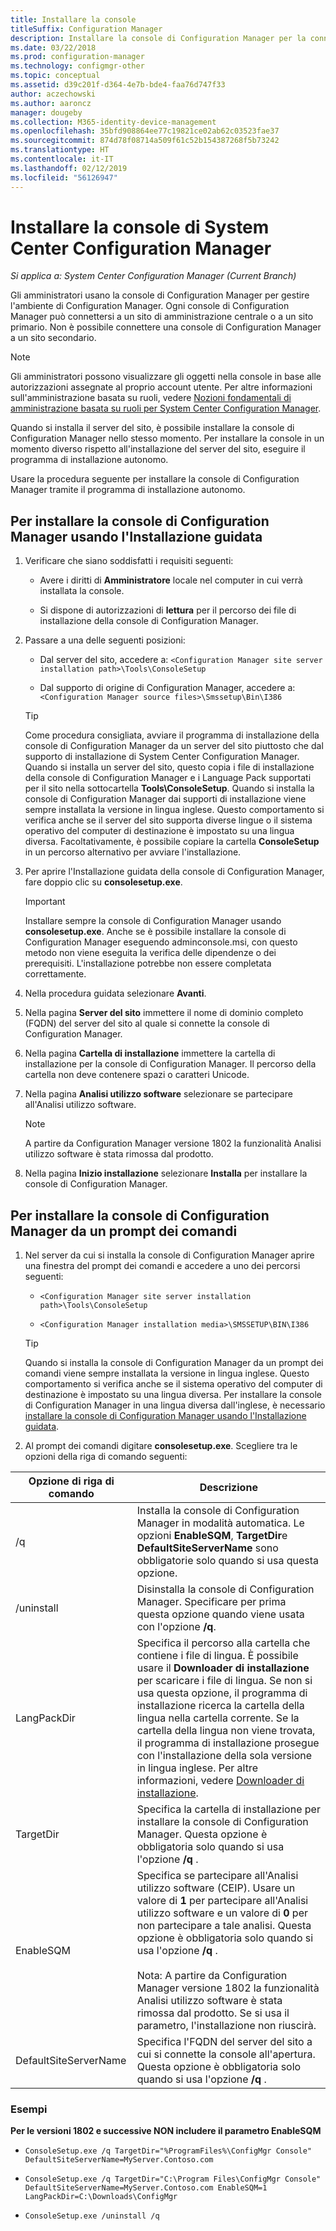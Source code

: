```yaml
---
title: Installare la console
titleSuffix: Configuration Manager
description: Installare la console di Configuration Manager per la connessione a un sito di amministrazione centrale o a un sito primario.
ms.date: 03/22/2018
ms.prod: configuration-manager
ms.technology: configmgr-other
ms.topic: conceptual
ms.assetid: d39c201f-d364-4e7b-bde4-faa76d747f33
author: aczechowski
ms.author: aaroncz
manager: dougeby
ms.collection: M365-identity-device-management
ms.openlocfilehash: 35bfd908864ee77c19821ce02ab62c03523fae37
ms.sourcegitcommit: 874d78f08714a509f61c52b154387268f5b73242
ms.translationtype: HT
ms.contentlocale: it-IT
ms.lasthandoff: 02/12/2019
ms.locfileid: "56126947"
---
```

# <a name="install-the-system-center-configuration-manager-console"></a>Installare la console di System Center Configuration Manager

*Si applica a: System Center Configuration Manager (Current Branch)*

Gli amministratori usano la console di Configuration Manager per gestire l'ambiente di Configuration Manager. Ogni console di Configuration Manager può connettersi a un sito di amministrazione centrale o a un sito primario. Non è possibile connettere una console di Configuration Manager a un sito secondario.

> [!NOTE]  
>  Gli amministratori possono visualizzare gli oggetti nella console in base alle autorizzazioni assegnate al proprio account utente. Per altre informazioni sull'amministrazione basata su ruoli, vedere [Nozioni fondamentali di amministrazione basata su ruoli per System Center Configuration Manager](../../../../core/understand/fundamentals-of-role-based-administration.md).  

 Quando si installa il server del sito, è possibile installare la console di Configuration Manager nello stesso momento. Per installare la console in un momento diverso rispetto all'installazione del server del sito, eseguire il programma di installazione autonomo.  

 Usare la procedura seguente per installare la console di Configuration Manager tramite il programma di installazione autonomo.  

## <a name="to-install-the-configuration-manager-console-by-using-the-setup-wizard"></a>Per installare la console di Configuration Manager usando l'Installazione guidata  

1.  Verificare che siano soddisfatti i requisiti seguenti:  

    -  Avere i diritti di **Amministratore** locale nel computer in cui verrà installata la console.  

    -   Si dispone di autorizzazioni di **lettura** per il percorso dei file di installazione della console di Configuration Manager.  

2.  Passare a una delle seguenti posizioni:  

    -   Dal server del sito, accedere a: `<Configuration Manager site server installation path>\Tools\ConsoleSetup`  

    -   Dal supporto di origine di Configuration Manager, accedere a: `<Configuration Manager source files>\Smssetup\Bin\I386`  

    > [!TIP]  
    >  Come procedura consigliata, avviare il programma di installazione della console di Configuration Manager da un server del sito piuttosto che dal supporto di installazione di System Center Configuration Manager. Quando si installa un server del sito, questo copia i file di installazione della console di Configuration Manager e i Language Pack supportati per il sito nella sottocartella **Tools\ConsoleSetup**. Quando si installa la console di Configuration Manager dai supporti di installazione viene sempre installata la versione in lingua inglese. Questo comportamento si verifica anche se il server del sito supporta diverse lingue o il sistema operativo del computer di destinazione è impostato su una lingua diversa. Facoltativamente, è possibile copiare la cartella **ConsoleSetup** in un percorso alternativo per avviare l'installazione.

3.  Per aprire l'Installazione guidata della console di Configuration Manager, fare doppio clic su **consolesetup.exe**.  

    > [!IMPORTANT]  
    >  Installare sempre la console di Configuration Manager usando **consolesetup.exe**. Anche se è possibile installare la console di Configuration Manager eseguendo adminconsole.msi, con questo metodo non viene eseguita la verifica delle dipendenze o dei prerequisiti. L'installazione potrebbe non essere completata correttamente.  

4.  Nella procedura guidata selezionare **Avanti**.  

5.  Nella pagina **Server del sito** immettere il nome di dominio completo (FQDN) del server del sito al quale si connette la console di Configuration Manager.  

6.  Nella pagina **Cartella di installazione** immettere la cartella di installazione per la console di Configuration Manager. Il percorso della cartella non deve contenere spazi o caratteri Unicode.  

7.  Nella pagina **Analisi utilizzo software** selezionare se partecipare all'Analisi utilizzo software.  
    > [!Note]  
    > A partire da Configuration Manager versione 1802 la funzionalità Analisi utilizzo software è stata rimossa dal prodotto.

8.  Nella pagina **Inizio installazione** selezionare **Installa** per installare la console di Configuration Manager.  



## <a name="to-install-the-configuration-manager-console-from-a-command-prompt"></a>Per installare la console di Configuration Manager da un prompt dei comandi  

1.  Nel server da cui si installa la console di Configuration Manager aprire una finestra del prompt dei comandi e accedere a uno dei percorsi seguenti:  

    -   `<Configuration Manager site server installation path>\Tools\ConsoleSetup`  

    -   `<Configuration Manager installation media>\SMSSETUP\BIN\I386`  

    > [!TIP]  
    >  Quando si installa la console di Configuration Manager da un prompt dei comandi viene sempre installata la versione in lingua inglese. Questo comportamento si verifica anche se il sistema operativo del computer di destinazione è impostato su una lingua diversa. Per installare la console di Configuration Manager in una lingua diversa dall'inglese, è necessario [installare la console di Configuration Manager usando l'Installazione guidata](#to-install-the-configuration-manager-console-by-using-the-setup-wizard).  

2.  Al prompt dei comandi digitare **consolesetup.exe**. Scegliere tra le opzioni della riga di comando seguenti:  

|  Opzione di riga di comando     | Descrizione     |
  |-------------|-------------|
  |/q|Installa la console di Configuration Manager in modalità automatica. Le opzioni **EnableSQM**, **TargetDir**e **DefaultSiteServerName** sono obbligatorie solo quando si usa questa opzione.|  
  |/uninstall|Disinstalla la console di Configuration Manager. Specificare per prima questa opzione quando viene usata con l'opzione **/q**.|  
  |LangPackDir|Specifica il percorso alla cartella che contiene i file di lingua. È possibile usare il **Downloader di installazione** per scaricare i file di lingua. Se non si usa questa opzione, il programma di installazione ricerca la cartella della lingua nella cartella corrente. Se la cartella della lingua non viene trovata, il programma di installazione prosegue con l'installazione della sola versione in lingua inglese. Per altre informazioni, vedere [Downloader di installazione](setup-downloader.md).|  
  |TargetDir|Specifica la cartella di installazione per installare la console di Configuration Manager. Questa opzione è obbligatoria solo quando si usa l'opzione **/q** .|  
  |EnableSQM|Specifica se partecipare all'Analisi utilizzo software (CEIP). Usare un valore di **1** per partecipare all'Analisi utilizzo software e un valore di **0** per non partecipare a tale analisi. Questa opzione è obbligatoria solo quando si usa l'opzione **/q** .</br></br>Nota: A partire da Configuration Manager versione 1802 la funzionalità Analisi utilizzo software è stata rimossa dal prodotto.  Se si usa il parametro, l'installazione non riuscirà.|  
  |DefaultSiteServerName|Specifica l'FQDN del server del sito a cui si connette la console all'apertura. Questa opzione è obbligatoria solo quando si usa l'opzione **/q** .|  


  ### <a name="examples"></a>Esempi
  **Per le versioni 1802 e successive NON includere il parametro EnableSQM**
  -  `ConsoleSetup.exe /q TargetDir="%ProgramFiles%\ConfigMgr Console" DefaultSiteServerName=MyServer.Contoso.com`

  -  `ConsoleSetup.exe /q TargetDir="C:\Program Files\ConfigMgr Console" DefaultSiteServerName=MyServer.Contoso.com EnableSQM=1  LangPackDir=C:\Downloads\ConfigMgr`  

  -  `ConsoleSetup.exe /uninstall /q`  
